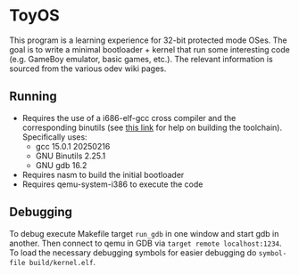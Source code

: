 # ToyOS

This program is a learning experience for 32-bit protected mode OSes. The goal is to write a minimal bootloader + kernel that run some interesting code (e.g. GameBoy emulator, basic games, etc.). The relevant information is sourced from the various odev wiki pages.

## Running

- Requires the use of a i686-elf-gcc cross compiler and the corresponding binutils (see [this link](https://wiki.osdev.org/GCC_Cross-Compiler) for help on building the toolchain). Specifically uses:
    - gcc 15.0.1 20250216
    - GNU Binutils 2.25.1
    - GNU gdb 16.2
- Requires nasm to build the initial bootloader
- Requires qemu-system-i386 to execute the code

## Debugging

To debug execute Makefile target `run_gdb` in one window and start gdb in another. Then connect to qemu in GDB via `target remote localhost:1234`. To load the necessary debugging symbols for easier debugging do `symbol-file build/kernel.elf`.
